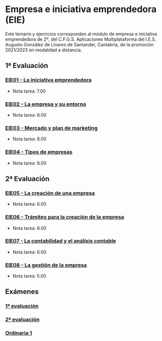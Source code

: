 # Empresa e iniciativa emprendedora (EIE)
Este temario y ejercicios corresponden al módulo de empresa e iniciativa emprendedora de 2º, del C.F.G.S. Aplicaciones Multiplataforma del I.E.S. Augusto González de Linares de Santander, Cantabria, de la promoción 2021/2023 en modalidad a distancia.
## 1ª Evaluación
### [EIE01 - La iniciativa emprendedora](https://github.com/DiegoGlez1992/DAM/tree/main/Empresa%20e%20iniciativa%20emprendedora/EIE01%20-%20La%20iniciativa%20emprendedora)
* Nota tarea: 7.00
### [EIE02 - La empresa y su entorno](https://github.com/DiegoGlez1992/DAM/tree/main/Empresa%20e%20iniciativa%20emprendedora/EIE02%20-%20La%20empresa%20y%20su%20entorno)
* Nota tarea: 8.00
### [EIE03 - Mercado y plan de marketing](https://github.com/DiegoGlez1992/DAM/tree/main/Empresa%20e%20iniciativa%20emprendedora/EIE03%20-%20Mercado%20y%20plan%20de%20marketing)
* Nota tarea: 8.00
### [EIE04 - Tipos de empresas](https://github.com/DiegoGlez1992/DAM/tree/main/Empresa%20e%20iniciativa%20emprendedora/EIE04%20-%20Tipos%20de%20empresas)
* Nota tarea: 8.00
## 2ª Evaluación
### [EIE05 - La creación de una empresa](https://github.com/DiegoGlez1992/DAM/tree/main/Empresa%20e%20iniciativa%20emprendedora/EIE05%20-%20La%20creaci%C3%B3n%20de%20una%20empresa)
* Nota tarea: 6.00
### [EIE06 - Trámites para la creación de la empresa](https://github.com/DiegoGlez1992/DAM/tree/main/Empresa%20e%20iniciativa%20emprendedora/EIE06%20-%20Tr%C3%A1mites%20para%20la%20creaci%C3%B3n%20de%20la%20empresa)
* Nota tarea: 8.00
### [EIE07 - La contabilidad y el análisis contable](https://github.com/DiegoGlez1992/DAM/tree/main/Empresa%20e%20iniciativa%20emprendedora/EIE07%20-%20La%20contabilidad%20y%20el%20an%C3%A1lisis%20contable)
* Nota tarea: 6.00
### [EIE08 - La gestión de la empresa](https://github.com/DiegoGlez1992/DAM/tree/main/Empresa%20e%20iniciativa%20emprendedora/EIE08%20-%20La%20gesti%C3%B3n%20de%20la%20empresa)
* Nota tarea: 5.00
## Exámenes
### [1ª evaluación]()
### [2ª evaluación]()
### [Ordinaria 1]()
